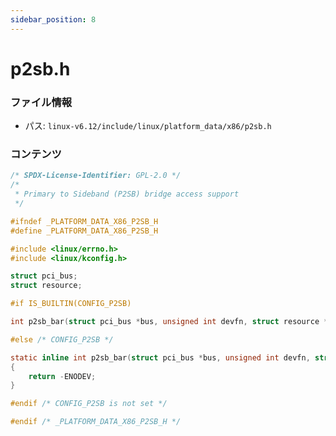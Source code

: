 ```yaml
---
sidebar_position: 8
---
```

# p2sb.h

### ファイル情報

- パス: `linux-v6.12/include/linux/platform_data/x86/p2sb.h`

### コンテンツ

```h
/* SPDX-License-Identifier: GPL-2.0 */
/*
 * Primary to Sideband (P2SB) bridge access support
 */

#ifndef _PLATFORM_DATA_X86_P2SB_H
#define _PLATFORM_DATA_X86_P2SB_H

#include <linux/errno.h>
#include <linux/kconfig.h>

struct pci_bus;
struct resource;

#if IS_BUILTIN(CONFIG_P2SB)

int p2sb_bar(struct pci_bus *bus, unsigned int devfn, struct resource *mem);

#else /* CONFIG_P2SB */

static inline int p2sb_bar(struct pci_bus *bus, unsigned int devfn, struct resource *mem)
{
	return -ENODEV;
}

#endif /* CONFIG_P2SB is not set */

#endif /* _PLATFORM_DATA_X86_P2SB_H */

```
